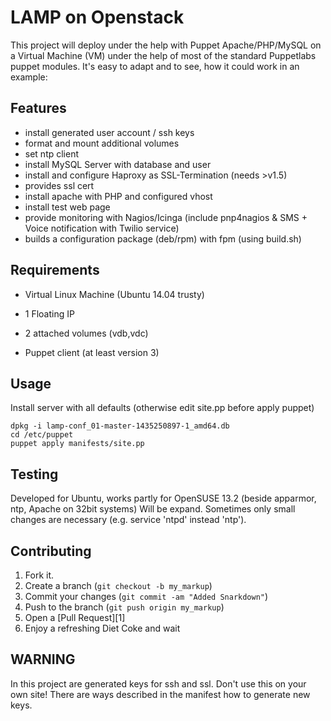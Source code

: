 LAMP on Openstack
=================
This project will deploy under the help with Puppet Apache/PHP/MySQL on a Virtual Machine (VM) 
under the help of most of the standard Puppetlabs puppet modules. It's easy to adapt and to see, 
how it could work in an example: 
 

Features
--------

- install generated user account / ssh keys
- format and mount additional volumes
- set ntp client
- install MySQL Server with database and user
- install and configure Haproxy as SSL-Termination (needs >v1.5)
- provides ssl cert
- install apache with PHP and configured vhost
- install test web page
- provide monitoring with Nagios/Icinga (include pnp4nagios & SMS + Voice notification with Twilio service)
- builds a configuration package (deb/rpm) with fpm (using build.sh)


Requirements
------------
- Virtual Linux Machine (Ubuntu 14.04 trusty)
- 1 Floating IP
- 2 attached volumes (vdb,vdc)

- Puppet client (at least version 3)


Usage
-----

Install server with all defaults (otherwise edit site.pp before apply puppet)

    dpkg -i lamp-conf_01-master-1435250897-1_amd64.db
	cd /etc/puppet
	puppet apply manifests/site.pp


Testing
-------

Developed for Ubuntu, works partly for OpenSUSE 13.2 (beside apparmor, ntp, Apache on 32bit systems)
Will be expand. Sometimes only small changes are necessary (e.g. service 'ntpd' instead 'ntp').


Contributing
------------

1. Fork it.
2. Create a branch (`git checkout -b my_markup`)
3. Commit your changes (`git commit -am "Added Snarkdown"`)
4. Push to the branch (`git push origin my_markup`)
5. Open a [Pull Request][1]
6. Enjoy a refreshing Diet Coke and wait

WARNING
-------

In this project are generated keys for ssh and ssl. Don't use this on your own site! There are ways described
in the manifest how to generate new keys.

